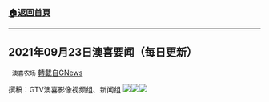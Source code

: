 ###  [:house:返回首頁](https://github.com/ourhimalayas/txt)
---


## 2021年09月23日澳喜要闻（每日更新）
` 澳喜农场` [轉載自GNews](https://gnews.org/zh-hans/1551133/)

撰稿：GTV澳喜影像视频组、新闻组
![](https://assets.gnews.org/wp-content/uploads/2021/09/924image0-scaled.jpg)![](https://assets.gnews.org/wp-content/uploads/2021/09/924image1-2-scaled.jpg)![](https://assets.gnews.org/wp-content/uploads/2021/09/澳喜图标2-1.jpg)
